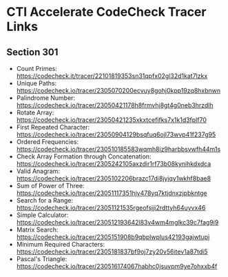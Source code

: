 # CTI Accelerate CodeCheck Tracer Links

## Section 301
- Count Primes: https://codecheck.it/tracer/22101819353sn31qpfx02gl32d1kat7lzkx
- Unique Paths: https://codecheck.io/tracer/2305070200ecvuy8gohj0kpp19zq8hxbnwn
- Palindrome Number: https://codecheck.io/tracer/23050421178h8frmvhj8gt4g0neb3hrzdlh
- Rotate Array: https://codecheck.io/tracer/23050421235xkxtcefifks7x1k1d3fplf70
- First Repeated Character: https://codecheck.io/tracer/23050904129bsqfuq6ojl73wvp41f237g95
- Ordered Frequencies: https://codecheck.io/tracer/230510185583wqmh8iz9harbbsvwfh44m1s
- Check Array Formation through Concatenation: https://codecheck.io/tracer/2305242105axzdir1rf73b08kynihkdxdca
- Valid Anagram: https://codecheck.io/tracer/2305102206brazc17di8jyjqy1wkhf8bae8
- Sum of Power of Three: https://codecheck.io/tracer/23051117351hjy478yq7ktjdnxzjpbkntge
- Search for a Range: https://codecheck.io/tracer/23051121535rgeofsjji2rdttyh64uyvx46
- Simple Calculator: https://codecheck.io/tracer/230512193642l83v4wm4mglkc39c7fag9i9
- Matrix Search: https://codecheck.io/tracer/2305151908b9qbplwplus42193gajwtupi
- Minimum Required Characters: https://codecheck.io/tracer/2305181837bf9oj7zy20v56itev1a87tdi5
- Pascal's Triangle: https://codecheck.io/tracer/230516174067habhc0jsuvpm9ye7ohxxb4f
